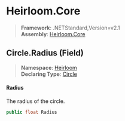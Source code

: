 # Heirloom.Core

> **Framework**: .NETStandard,Version=v2.1  
> **Assembly**: [Heirloom.Core][0]

## Circle.Radius (Field)

> **Namespace**: [Heirloom][0]  
> **Declaring Type**: [Circle][1]

#### Radius

The radius of the circle.

```cs
public float Radius
```

[0]: ../../../Heirloom.Core.md
[1]: ../Circle.md
